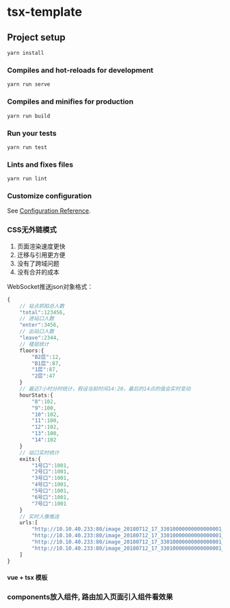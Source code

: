 # tsx-template

## Project setup
```
yarn install
```

### Compiles and hot-reloads for development
```
yarn run serve
```

### Compiles and minifies for production
```
yarn run build
```

### Run your tests
```
yarn run test
```

### Lints and fixes files
```
yarn run lint
```

### Customize configuration
See [Configuration Reference](https://cli.vuejs.org/config/).


### CSS无外链模式
1. 页面渲染速度更快
2. 迁移与引用更方便
3. 没有了跨域问题
4. 没有合并的成本
   



WebSocket推送json对象格式：
```ts
{
	// 站点抓拍总人数
	"total":123456,
	// 进站口人数
	"enter":3456,
	// 出站口人数
	"leave":2344,
	// 楼层统计
	floors:{
		"B2层":12,
		"B1层":87,
		"1层":87,
		"2层":47
	}
	// 最近7小时分时统计，假设当前时间14:20，最后的14点的值会实时变动
	hourStats:{
		"8":102,
		"9":100,
		"10":102,
		"11":100,
		"12":102,
		"13":100,
		"14":102
	}
	// 站口实时统计
	exits:{
		"1号口":1001,
		"2号口":1001,
		"3号口":1001,
		"4号口":1001,
		"5号口":1001,
		"6号口":1001,
		"7号口":1001
	}
	// 实时人像推送
	urls:[
		"http://10.10.40.233:80/image_20180712_17_33010000000000000001_yluf4m.Jpeg",
		"http://10.10.40.233:80/image_20180712_17_33010000000000000001_yluf4m.Jpeg",
		"http://10.10.40.233:80/image_20180712_17_33010000000000000001_yluf4m.Jpeg",
		"http://10.10.40.233:80/image_20180712_17_33010000000000000001_yluf4m.Jpeg"
	]
}
```
#### vue + tsx 模板


### components放入组件, 路由加入页面引入组件看效果
